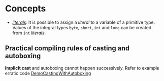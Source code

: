 # Concepts
* [*literals*](https://docs.oracle.com/javase/tutorial/java/nutsandbolts/datatypes.html): It is possible to assign a *literal* to a variable of a primitive type. Values of the integral types `byte`, `short`, `int` and `long` can be created from `int` *literals*.

## Practical compiling rules of casting and autoboxing
**Implicit cast** and autoboxing cannot happen successively. Refer to example erratic code [DemoCastingWithAutoboxing](#) 
